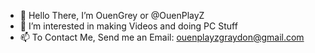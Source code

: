- 👋 Hello There, I’m OuenGrey or @OuenPlayZ
- 👀 I’m interested in making Videos and doing PC Stuff
- 📫 To Contact Me, Send me an Email: ouenplayzgraydon@gmail.com

<!---
OuenPlayZ/OuenPlayZ is a ✨ special ✨ repository because its `README.md` (this file) appears on your GitHub profile.
You can click the Preview link to take a look at your changes.
--->
